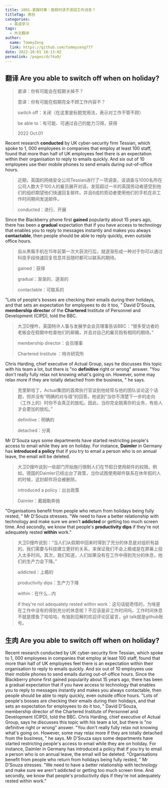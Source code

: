 ```yaml
---
title: 1001-紧跟时事：放假时该不该回工作消息？
titleTag: 原创
categories: 
  - 英语学习
tags: 
  - 外文翻译
author: 
  name: TommyZeng
  link: https://github.com/tommyzeng777
date: 2022-10-01 18:13:02
permalink: /pages/dcf4a9/
---
```


## 翻译 Are you able to switch off when on holiday?

> 直译：你有可能会在假期关掉不？
>
> 意译：你有可能在假期完全不顾工作内容不？
>
> switch off：关闭（在这里是标题党用法，表示对工作不管不顾）
>
> be able to：有可能、可通过自己的能力习得，获得
>
> 2022 Oct.01

Recent research **conducted** by UK cyber-security firm Tessian, which spoke to 1, 000 employees in companies that employ at least 100 staff, found that more than half of UK employees feel there is an expectation within their organisation to reply to emails quickly. And six out of 10 employees use their mobile phones to send emails during out-of-office hours.<!-- more -->

> 近期，英国的网络安全公司Tessian进行了一项调查，该调查与1000名所在公司人数大于100人的雇员展开对话，发现超过一半的英国劳动者感受到他们的组织期望他们快速回复邮件。并且6成的劳动者使用他们的手机在非工作时间期间发送邮件。
>
> conducted：进行、开展

Since the Blackberry phone first **gained** popularity about 15 years ago, there has been a **gradual** expectation that if you have access to technology that enables you to reply to messages instantly and makes you always **contactable**, then people should be able to reply quickly, even outside office hours.

> 自从黑莓手机在15年前第一次大获流行后，就逐渐形成一种对于你可以通过科技手段快速回复信息并且随时都可以联系的期待。
>
> gained：获得
>
> gradual：渐渐的、逐渐的
>
> contactable：可联系的

"Lots of people's bosses are checking their emails during their holidays, and that sets an expectation for employees to do it too, " David D'Souza, **membership director** of the **Chartered** Institute of Personnel and Development (CIPD), told the BBC.

> 大卫D搜咋，英国特许人事与发展学会会员理事告诉BBC：“很多受访者的老板会在假期中检查他们的邮箱，并且对自己的雇员抱有相同的期待。”
>
> membership director：会员理事
>
> Chartered Institute ：特许研究所

Chris Harding, chief executive of Actual Group, says he discusses this topic with his team a lot, but there is "no **definitive** right or wrong" answer. "You don't really fully relax not knowing what's going on. However, some may relax more if they are totally detached from the business, " he says.

> 克里斯哈丁，Actual集团的首席执行官谈到他经常与他的团队谈论这个话题，但并没有“明确的对与错”的回答。他说到“当你不清楚下一步的走向（工作上的）时你不会真正的放松。因此，当你完全脱离你的业务，有些人才会更加的放松。”
>
> definitive：明确的
>
> detached：分离

Mr D'Souza says some departments have started restricting people's access to email while they are on holiday. For instance, **Daimler** in Germany has **introduced a policy** that if you try to email a person who is on annual leave, the email will be deleted.

> 大卫D搜咋说到一些部门开始施行限制人们在节假日使用邮件的权限。例如，德国的Daimler已经出台了政策，当你试图使用邮件联系在休年假的人的时候，这封邮件将会被删除。
>
> introduced a policy：出台政策
>
> Daimler：戴姆勒奔驰

"Organisations benefit from people who return from holidays being fully rested, " Mr D'Souza stresses. "We need to have a better relationship with technology and make sure we aren't **addicted** or getting too much screen time. And secondly, we know that people's **productivity dips** if they're not adequately rested **within** work."

> 大卫D搜咋说到：“当人们从假期中回来时得到了充分的休息是对组织有益的。我们需要与科技建立更好的关系，来保证我们不会上瘾或是在屏幕上投入太多时间。其次，我们知道，人们如果没有在工作中得到充分的休息，他们的生产力会下降。”
>
> addicted：上瘾的
>
> productivity dips：生产力下降
>
> within：在什么…内
>
>  if they're not adequately rested within work：这句话挺奇怪的，为啥是在工作中没有的得到充分的休息呢？不应该是非工作时间吗，工作时间休息不就是摸鱼了哈哈哈，有独到见解的欢迎评论区留言，git talk就是github账号。





## 生肉 Are you able to switch off when on holiday?

Recent research conducted by UK cyber-security firm Tessian, which spoke to 1, 000 employees in companies that employ at least 100 staff, found that more than half of UK employees feel there is an expectation within their organisation to reply to emails quickly. And six out of 10 employees use their mobile phones to send emails during out-of-office hours.
Since the Blackberry phone first gained popularity about 15 years ago, there has been a gradual expectation that if you have access to technology that enables you to reply to messages instantly and makes you always contactable, then people should be able to reply quickly, even outside office hours.
"Lots of people's bosses are checking their emails during their holidays, and that sets an expectation for employees to do it too, " David D'Souza, membership director of the Chartered Institute of Personnel and Development (CIPD), told the BBC.
Chris Harding, chief executive of Actual Group, says he discusses this topic with his team a lot, but there is "no definitive right or wrong" answer. "You don't really fully relax not knowing what's going on. However, some may relax more if they are totally detached from the business, " he says.
Mr D'Souza says some departments have started restricting people's access to email while they are on holiday. For instance, Daimler in Germany has introduced a policy that if you try to email a person who is on annual leave, the email will be deleted.
"Organisations benefit from people who return from holidays being fully rested, " Mr D'Souza stresses. "We need to have a better relationship with technology and make sure we aren't addicted or getting too much screen time. And secondly, we know that people's productivity dips if they're not adequately rested within work."
